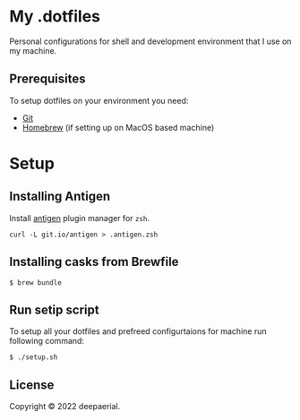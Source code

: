 # My .dotfiles
Personal configurations for shell and development environment that I use on my machine.

## Prerequisites
To setup dotfiles on your environment you need:

* [Git](https://git-scm.com/)
* [Homebrew](https://brew.sh/) (if setting up on MacOS based machine)

# Setup

## Installing Antigen
Install [antigen](https://github.com/zsh-users/antigen) plugin manager for `zsh`.
```shell
curl -L git.io/antigen > .antigen.zsh
```

## Installing casks from Brewfile
```shell
$ brew bundle
```

## Run setip script
To setup all your dotfiles and prefreed configurtaions for machine run following command:
```shell
$ ./setup.sh
```
## License

Copyright &copy; 2022 deepaerial.